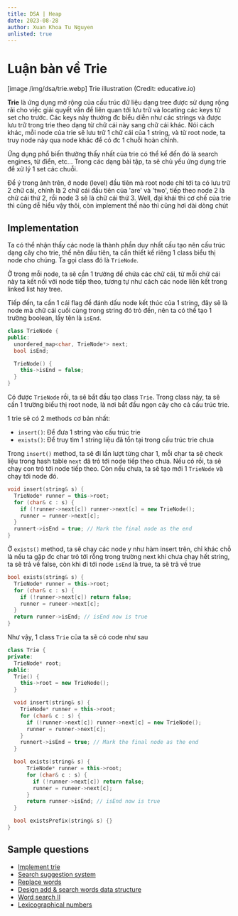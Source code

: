 ```yaml
---
title: DSA | Heap
date: 2023-08-28
author: Xuan Khoa Tu Nguyen
unlisted: true
---
```


# Luận bàn về Trie

[image /img/dsa/trie.webp]
    Trie illustration (Credit: educative.io)

**Trie** là ứng dụng mở rộng của cấu trúc dữ liệu dạng tree được sử dụng rộng rãi cho việc giải quyết
vấn đề liên quan tới lưu trữ và locating các keys từ set cho trước. Các keys này thường đc biểu diễn
như các strings và được lưu trữ trong trie theo dạng từ chữ cái này sang chữ cái khác. Nói cách khác,
mỗi node của trie sẽ lưu trữ 1 chữ cái của 1 string, và từ root node, ta truy node này qua node khác
để có đc 1 chuỗi hoàn chỉnh.

Ứng dụng phổ biến thường thấy nhất của trie có thể kể đến đó là search engines, từ điển, etc...
Trong các dạng bài tập, ta sẽ chủ yếu ứng dụng trie để xử lý 1 set các chuỗi.

Để ý trong ảnh trên, ở node (level) đầu tiên mà root node chỉ tới ta có lưu trữ 2 chữ cái, chính là
2 chữ cái đầu tiên của 'are' và 'two', tiếp theo node 2 là chữ cái thứ 2, rồi node 3 sẽ là chữ cái
thứ 3. Well, đại khái thì cơ chế của trie thì cũng dễ hiểu vậy thôi, còn implement thế nào thì cũng
hơi dài dòng chút

## Implementation

Ta có thể nhận thấy các node là thành phần duy nhất cấu tạo nên cấu trúc dạng cây cho trie, thế nên
đầu tiên, ta cần thiết kế riêng 1 class biểu thị node cho chúng. Ta gọi class đó là `TrieNode`.

Ở trong mỗi node, ta sẽ cần 1 trường để chứa các chữ cái, từ mỗi chữ cái này ta kết nối với node
tiếp theo, tương tự như cách các node liên kết trong linked list hay tree.

Tiếp đến, ta cần 1 cái flag để đánh dấu node kết thúc của 1 string, đây sẽ là node mà chữ cái cuối
cùng trong string đó trỏ đến, nên ta có thể tạo 1 trường boolean, lấy tên là `isEnd`.

```cpp
class TrieNode {
public:
  unordered_map<char, TrieNode*> next;
  bool isEnd;

  TrieNode() {
    this->isEnd = false;
  }
}
```

Có được `TrieNode` rồi, ta sẽ bắt đầu tạo class `Trie`. Trong class này, ta sẽ cần 1 trường biểu thị
root node, là nơi bắt đầu ngọn cây cho cả cấu trúc trie.

1 trie sẽ có 2 methods cơ bản nhất:

- `insert()`: Để đưa 1 string vào cấu trúc trie
- `exists()`: Để truy tìm 1 string liệu đã tồn tại trong cấu trúc trie chưa

Trong `insert()` method, ta sẽ đi lần lượt từng char 1, mỗi char ta sẽ check liệu trong hash table
`next` đã trỏ tới node tiếp theo chưa. Nếu có rồi, ta sẽ chạy con trỏ tới node tiếp theo. Còn nếu
chưa, ta sẽ tạo mới 1 `TrieNode` và chạy tới node đó.

```cpp
void insert(string& s) {
  TrieNode* runner = this->root;
  for (char& c : s) {
    if (!runner->next[c]) runner->next[c] = new TrieNode();
    runner = runner->next[c];
  }
  runnert->isEnd = true; // Mark the final node as the end
}
```

Ở `exists()` method, ta sẽ chạy các node y như hàm insert trên, chỉ khác chỗ là nếu ta gặp đc char
trỏ tới rỗng trong trường next khi chưa chạy hết string, ta sẽ trả về false, còn khi đi tới node
`isEnd` là true, ta sẽ trả về true

```cpp
bool exists(string& s) {
  TrieNode* runner = this->root;
  for (char& c : s) {
    if (!runner->next[c]) return false;
    runner = runeer->next[c];
  }
  return runner->isEnd; // isEnd now is true
}
```

Như vậy, 1 class `Trie` của ta sẽ có code như sau

```cpp
class Trie {
private:
  TrieNode* root;
public:
  Trie() {
    this->root = new TrieNode();
  }

  void insert(string& s) {
    TrieNode* runner = this->root;
    for (char& c : s) {
      if (!runner->next[c]) runner->next[c] = new TrieNode();
      runner = runner->next[c];
    }
    runnert->isEnd = true; // Mark the final node as the end
  }

  bool exists(string& s) {
      TrieNode* runner = this->root;
      for (char& c : s) {
        if (!runner->next[c]) return false;
        runner = runeer->next[c];
      }
      return runner->isEnd; // isEnd now is true
  }

  bool existsPrefix(string& s) {}
}
```

## Sample questions

- [Implement trie](https://leetcode.com/problems/implement-trie-prefix-tree)
- [Search suggestion system](https://leetcode.com/problems/search-suggestions-system)
- [Replace words](https://leetcode.com/problems/replace-words)
- [Design add & search words data structure](https://leetcode.com/problems/design-add-and-search-words-data-structure)
- [Word search II](https://leetcode.com/problems/word-search-ii)
- [Lexicographical numbers](https://leetcode.com/problems/lexicographical-numbers)
